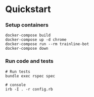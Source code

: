 # Quickstart

### Setup containers
~~~
docker-compose build
docker-compose up -d chrome
docker-compose run --rm trainline-bot
docker-compose down
~~~

### Run code and tests
~~~
# Run tests
bundle exec rspec spec

# console
irb -I . -r config.rb
~~~